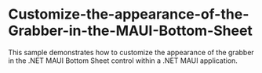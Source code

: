 # Customize-the-appearance-of-the-Grabber-in-the-MAUI-Bottom-Sheet
This sample demonstrates how to customize the appearance of the grabber in the .NET MAUI Bottom Sheet control within a .NET MAUI application.

